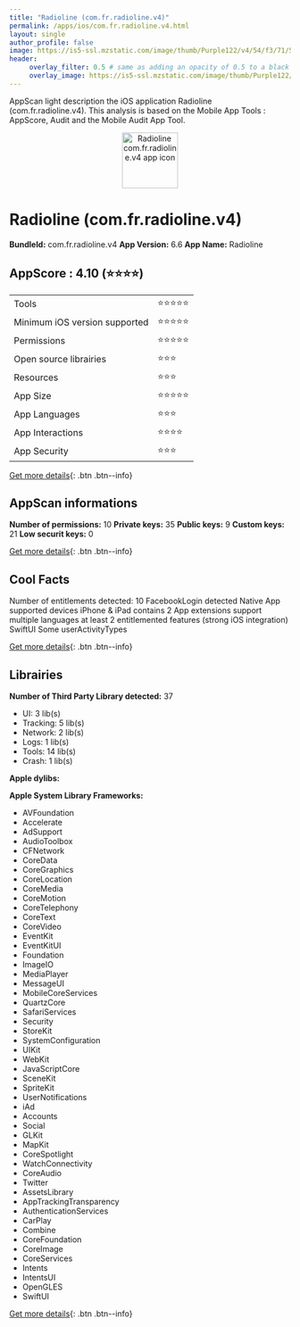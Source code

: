 ```yaml
---
title: "Radioline (com.fr.radioline.v4)"
permalink: /apps/ios/com.fr.radioline.v4.html
layout: single
author_profile: false
image: https://is5-ssl.mzstatic.com/image/thumb/Purple122/v4/54/f3/71/54f3715c-98db-9d16-e78e-6f1b68cd266a/AppIcon-1x_U007emarketing-0-6-0-85-220.png/512x512bb.jpg
header: 
     overlay_filter: 0.5 # same as adding an opacity of 0.5 to a black background
     overlay_image: https://is5-ssl.mzstatic.com/image/thumb/Purple122/v4/54/f3/71/54f3715c-98db-9d16-e78e-6f1b68cd266a/AppIcon-1x_U007emarketing-0-6-0-85-220.png/512x512bb.jpg
---
```

AppScan light description the iOS application Radioline (com.fr.radioline.v4). This analysis is based on the Mobile App Tools : AppScore, Audit and the Mobile Audit App Tool.

  
  
<div style="text-align: center;"><img src="https://is5-ssl.mzstatic.com/image/thumb/Purple122/v4/54/f3/71/54f3715c-98db-9d16-e78e-6f1b68cd266a/AppIcon-1x_U007emarketing-0-6-0-85-220.png/512x512bb.jpg" width="100" height="100" alt="Radioline com.fr.radioline.v4 app icon"></div>  
  
# Radioline (com.fr.radioline.v4)

**BundleId:** com.fr.radioline.v4
**App Version:** 6.6
**App Name:** Radioline


## AppScore : 4.10 (⭐️⭐️⭐️⭐️) 

<table>
<tr><td> Tools </td><td> ⭐️⭐️⭐️⭐️⭐️ </td></tr>
<tr><td> Minimum iOS version supported </td><td> ⭐️⭐️⭐️⭐️⭐️ </td></tr>
<tr><td> Permissions </td><td> ⭐️⭐️⭐️⭐️⭐️ </td></tr>
<tr><td> Open source librairies </td><td> ⭐️⭐️⭐️ </td></tr>
<tr><td> Resources </td><td> ⭐️⭐️⭐️ </td></tr>
<tr><td> App Size </td><td> ⭐️⭐️⭐️⭐️⭐️ </td></tr>
<tr><td> App Languages </td><td> ⭐️⭐️⭐️ </td></tr>
<tr><td> App Interactions </td><td> ⭐️⭐️⭐️⭐️ </td></tr>
<tr><td> App Security </td><td> ⭐️⭐️⭐️ </td></tr>
</table>

[Get more details](/pricing.html){: .btn .btn--info}  
  
## AppScan informations 

**Number of permissions:** 10
**Private keys:** 35
**Public keys:** 9
**Custom keys:** 21
**Low securit keys:** 0
  
[Get more details](/pricing.html){: .btn .btn--info}

## Cool Facts

Number of entitlements detected: 10
FacebookLogin detected
Native App
supported devices iPhone & iPad
contains 2 App extensions
support multiple languages
at least 2 entitlemented features (strong iOS integration)
SwiftUI
Some userActivityTypes
  
[Get more details](/pricing.html){: .btn .btn--info}

## Librairies 
**Number of Third Party Library detected:** 37
- UI: 3 lib(s)
- Tracking: 5 lib(s)
- Network: 2 lib(s)
- Logs: 1 lib(s)
- Tools: 14 lib(s)
- Crash: 1 lib(s)

**Apple dylibs:**


**Apple System Library Frameworks:**
- AVFoundation
- Accelerate
- AdSupport
- AudioToolbox
- CFNetwork
- CoreData
- CoreGraphics
- CoreLocation
- CoreMedia
- CoreMotion
- CoreTelephony
- CoreText
- CoreVideo
- EventKit
- EventKitUI
- Foundation
- ImageIO
- MediaPlayer
- MessageUI
- MobileCoreServices
- QuartzCore
- SafariServices
- Security
- StoreKit
- SystemConfiguration
- UIKit
- WebKit
- JavaScriptCore
- SceneKit
- SpriteKit
- UserNotifications
- iAd
- Accounts
- Social
- GLKit
- MapKit
- CoreSpotlight
- WatchConnectivity
- CoreAudio
- Twitter
- AssetsLibrary
- AppTrackingTransparency
- AuthenticationServices
- CarPlay
- Combine
- CoreFoundation
- CoreImage
- CoreServices
- Intents
- IntentsUI
- OpenGLES
- SwiftUI


  
[Get more details](/pricing.html){: .btn .btn--info}

